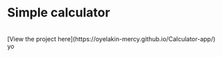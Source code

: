# Simple calculator

<br>
[View the project here](https://oyelakin-mercy.github.io/Calculator-app/)
</br>
yo
